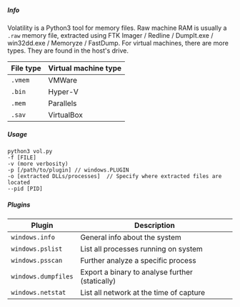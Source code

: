 ##### Info
Volatility is a Python3 tool for memory files. 
Raw machine RAM is usually a `.raw` memory file, extracted using FTK Imager / Redline / DumpIt.exe / win32dd.exe / Memoryze / FastDump.
For virtual machines, there are more types. They are found in the host's drive.

| File type | Virtual machine type |
|---|---|
|`.vmem`| VMWare | 
|`.bin`| Hyper-V | 
|`.mem`| Parallels | 
|`.sav`| VirtualBox | 

##### Usage
```
python3 vol.py
-f [FILE]
-v (more verbosity)
-p [/path/to/plugin] // windows.PLUGIN
-o [extracted DLLs/processes]  // Specify where extracted files are located
--pid [PID]
```

##### Plugins
| Plugin | Description |
|---|---|
|`windows.info`| General info about the system | 
|`windows.pslist`| List all processes running on system |
| `windows.psscan` | Further analyze a specific process |
| `windows.dumpfiles` | Export a binary to analyse further (statically) |
| `windows.netstat` | List all network at the time of capture |
